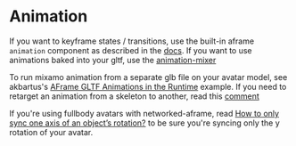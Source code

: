 # Animation
If you want to keyframe states / transitions, use the built-in aframe `animation` component as described in the [docs](https://aframe.io/docs/1.3.0/components/animation.html).
If you want to use animations baked into your gltf, use the [animation-mixer](https://github.com/c-frame/aframe-extras/tree/master/src/loaders)

To run mixamo animation from a separate glb file on your avatar model, see akbartus's [AFrame GLTF Animations in the Runtime](https://github.com/akbartus/AFrame-Runtime-GLTF-Animations) example.
If you need to retarget an animation from a skeleton to another, read this [comment](https://github.com/c-frame/aframe-extras/issues/423#issuecomment-1432883457)

If you're using fullbody avatars with networked-aframe, read [How to only sync one axis of an object’s rotation?](https://github.com/networked-aframe/networked-aframe/discussions/404) to be sure you're syncing only the y rotation of your avatar.
